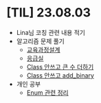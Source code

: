 # [TIL] 23.08.03

* Lina님 코칭 관련 내용 적기
* 알고리즘 문제 풀기
    * [교육과정설계](https://github.com/jongwanra/TIL/blob/main/java_algorithm/inflearn_algorithm_lecture/src/stack_and_queue/%EA%B5%90%EC%9C%A1%EA%B3%BC%EC%A0%95_%EC%84%A4%EA%B3%84/Main.java)
    * [응급실](https://github.com/jongwanra/TIL/blob/main/java_algorithm/inflearn_algorithm_lecture/src/stack_and_queue/%EC%9D%91%EA%B8%89%EC%8B%A4/Main.java)
    * [Class 안쓰고 큰 수 더하기](https://github.com/jongwanra/TIL/blob/main/java_algorithm/java_baekjoon/src/N_10757/Main.java)
    * [Class 안쓰고 add_binary](https://github.com/jongwanra/TIL/blob/main/java_algorithm/leatcode/src/add_binary/Solution.java)
* 개인 공부
    * [Enum 관련 정리](../java_study/src/enum_class/enum_class.md)
